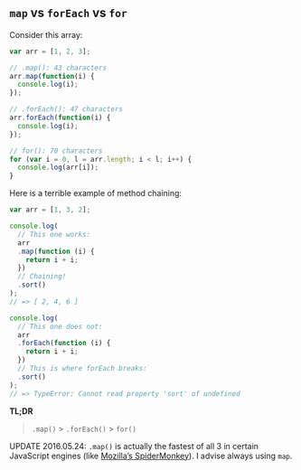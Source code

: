 ## `map` vs `forEach` vs `for`

Consider this array:

```js
var arr = [1, 2, 3];

// .map(): 43 characters
arr.map(function(i) {
  console.log(i);
});

// .forEach(): 47 characters
arr.forEach(function(i) {
  console.log(i);
});

// for(): 70 characters
for (var i = 0, l = arr.length; i < l; i++) {
  console.log(arr[i]);
}
```

Here is a terrible example of method chaining:

```js
var arr = [1, 3, 2];

console.log(
  // This one works:
  arr
  .map(function (i) {
    return i + i;
  })
  // Chaining!
  .sort()
);
// => [ 2, 4, 6 ]

console.log(
  // This one does not:
  arr
  .forEach(function (i) {
    return i + i;
  })
  // This is where forEach breaks:
  .sort()
);
// => TypeError: Cannot read property 'sort' of undefined
```

__TL;DR__

> `.map()` > `.forEach()` > `for()`

UPDATE 2016.05.24: `.map()` is actually the fastest of all 3 in certain JavaScript engines (like [Mozilla’s SpiderMonkey](https://developer.mozilla.org/en-US/docs/Mozilla/Projects/SpiderMonkey)). I advise always using `map`.
